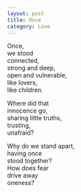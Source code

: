 ```yaml
---
layout: post
title: Once
category: Love
---
```


Once,  
we stood  
connected,  
strong and deep,  
open and vulnerable,  
like lovers,  
like children.

Where did that  
innocence go,  
sharing little truths,  
trusting,  
unafraid?

Why do we stand apart,  
having once  
stood together?  
How does fear  
drive away  
oneness?